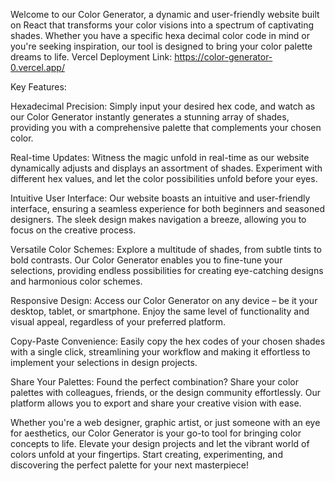 Welcome to our Color Generator, a dynamic and user-friendly website built on React that transforms your color visions into a spectrum of captivating shades. Whether you have a specific hexa decimal color code in mind or you're seeking inspiration, our tool is designed to bring your color palette dreams to life.
Vercel Deployment Link: https://color-generator-0.vercel.app/

Key Features:

Hexadecimal Precision: Simply input your desired hex code, and watch as our Color Generator instantly generates a stunning array of shades, providing you with a comprehensive palette that complements your chosen color.

Real-time Updates: Witness the magic unfold in real-time as our website dynamically adjusts and displays an assortment of shades. Experiment with different hex values, and let the color possibilities unfold before your eyes.

Intuitive User Interface: Our website boasts an intuitive and user-friendly interface, ensuring a seamless experience for both beginners and seasoned designers. The sleek design makes navigation a breeze, allowing you to focus on the creative process.

Versatile Color Schemes: Explore a multitude of shades, from subtle tints to bold contrasts. Our Color Generator enables you to fine-tune your selections, providing endless possibilities for creating eye-catching designs and harmonious color schemes.

Responsive Design: Access our Color Generator on any device – be it your desktop, tablet, or smartphone. Enjoy the same level of functionality and visual appeal, regardless of your preferred platform.

Copy-Paste Convenience: Easily copy the hex codes of your chosen shades with a single click, streamlining your workflow and making it effortless to implement your selections in design projects.

Share Your Palettes: Found the perfect combination? Share your color palettes with colleagues, friends, or the design community effortlessly. Our platform allows you to export and share your creative vision with ease.

Whether you're a web designer, graphic artist, or just someone with an eye for aesthetics, our Color Generator is your go-to tool for bringing color concepts to life. Elevate your design projects and let the vibrant world of colors unfold at your fingertips. Start creating, experimenting, and discovering the perfect palette for your next masterpiece!
